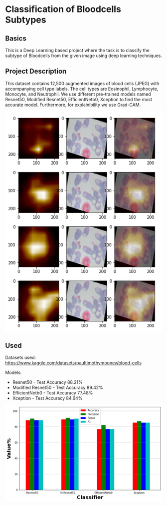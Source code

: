 # Classification of Bloodcells Subtypes

## Basics

This is a Deep Learning based project where the task is to classify the subtype of Bloodcells from the given image using deep learning techniques.

## Project Description

This dataset contains 12,500 augmented images of blood cells (JPEG) with accompanying cell type labels. The cell types are Eosinophil, Lymphocyte, Monocyte, and Neutrophil. We use different pre-trained models named Resnet50, Modified Resnet50, EfficientNetb0, Xception to find the most accurate model. Furthermore, for explainibility we use Grad-CAM.  

![Grad-CAM](https://github.com/samanjoy2/bloodcells_detection/blob/main/gradcam.png?raw=true)

## Used

Datasets used: https://www.kaggle.com/datasets/paultimothymooney/blood-cells

Models: 
- Resnet50          - Test Accuracy 88.21%
- Modified Resnet50 - Test Accuracy 89.42%
- EfficientNetb0    - Test Accuracy 77.48%
- Xception          - Test Accuracy 84.64%

![Accuracy](https://github.com/samanjoy2/bloodcells_detection/blob/main/scores.png?raw=true)

